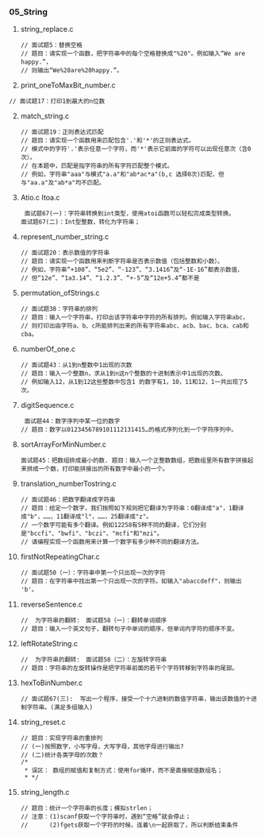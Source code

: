 ### 05_String

1. string_replace.c

   ```
   // 面试题5：替换空格
   // 题目：请实现一个函数，把字符串中的每个空格替换成"%20"。例如输入“We are happy.”，
   // 则输出“We%20are%20happy.”。
   ```

2.  print_oneToMaxBit_number.c

   ```
   // 面试题17：打印1到最大的n位数
   ```


2. match_string.c

   ```
   // 面试题19：正则表达式匹配
   // 题目：请实现一个函数用来匹配包含'.'和'*'的正则表达式。
   // 模式中的字符'.'表示任意一个字符，而'*'表示它前面的字符可以出现任意次（含0次）。
   // 在本题中，匹配是指字符串的所有字符匹配整个模式。
   // 例如，字符串"aaa"与模式"a.a"和"ab*ac*a"(b,c 选择0次)匹配，但与"aa.a"及"ab*a"均不匹配。
   ```

3. Atio.c  Itoa.c

   ```
    面试题67(一)：字符串转换到int类型，使用atoi函数可以轻松完成类型转换。 
   面试题67(二)：Int型整数，转化为字符串；
   ```

4. represent_number_string.c

   ```
   // 面试题20：表示数值的字符串
   // 题目：请实现一个函数用来判断字符串是否表示数值（包括整数和小数）。
   // 例如，字符串“+100”、“5e2”、“-123”、“3.1416”及“-1E-16”都表示数值，
   // 但“12e”、“1a3.14”、“1.2.3”、“+-5”及“12e+5.4”都不是
   ```

5. permutation_ofStrings.c

   ```
   // 面试题38：字符串的排列
   // 题目：输入一个字符串，打印出该字符串中字符的所有排列。例如输入字符串abc，
   // 则打印出由字符a、b、c所能排列出来的所有字符串abc、acb、bac、bca、cab和cba。
   ```

6. numberOf_one.c

   ```
   // 面试题43：从1到n整数中1出现的次数
   // 题目：输入一个整数n，求从1到n这n个整数的十进制表示中1出现的次数。
   // 例如输入12，从1到12这些整数中包含1 的数字有1，10，11和12，1一共出现了5次。
   ```

7. digitSequence.c

   ```
    面试题44：数字序列中某一位的数字
   // 题目：数字以0123456789101112131415…的格式序列化到一个字符序列中。
   ```

8. sortArrayForMinNumber.c

   ```
   面试题45：把数组排成最小的数. 题目：输入一个正整数数组，把数组里所有数字拼接起来排成一个数，打印能拼接出的所有数字中最小的一个。
   ```

9. translation_numberTostring.c

   ```
   // 面试题46：把数字翻译成字符串
   // 题目：给定一个数字，我们按照如下规则把它翻译为字符串：0翻译成"a"，1翻译成"b"，……，11翻译成"l"，……，25翻译成"z"。
   // 一个数字可能有多个翻译。例如12258有5种不同的翻译，它们分别是"bccfi"、"bwfi"、"bczi"、"mcfi"和"mzi"。
   // 请编程实现一个函数用来计算一个数字有多少种不同的翻译方法。
   ```

10. firstNotRepeatingChar.c

    ```
    // 面试题50（一）：字符串中第一个只出现一次的字符
    // 题目：在字符串中找出第一个只出现一次的字符。如输入"abaccdeff"，则输出 'b'。
    ```
    
11. reverseSentence.c

    ```
    //  为字符串的翻转:　面试题58（一）：翻转单词顺序
    // 题目：输入一个英文句子，翻转句子中单词的顺序，但单词内字符的顺序不变。
    ```
    
12. leftRotateString.c

    ```
    //  为字符串的翻转:　面试题58（二）：左旋转字符串
    // 题目：字符串的左旋转操作是把字符串前面的若干个字符转移到字符串的尾部。
    ```
  
13. hexToBinNumber.c

    ```
    // 面试题67(三):  写出一个程序，接受一个十六进制的数值字符串，输出该数值的十进制字符串。(满足多组输入)    
    ```
    
14. string_reset.c

    ```
    // 题目：实现字符串的重排列
    // (一)按照数字，小写字母，大写字母，其他字母进行输出?
    // (二)统计各类字母的次数？
    /*
     * 误区： 数组的赋值和复制方式：使用for循环，而不是直接赋值数组名；
     * */
    ```

15. string_length.c

    ```
    // 题目：统计一个字符串的长度；模拟strlen；
    // 注意：(1)scanf获取一个字符串时，遇到“空格”就会停止；
    //      (2)fgets获取一个字符的时候，连着\n一起获取了，所以判断结束条件
    ```

    